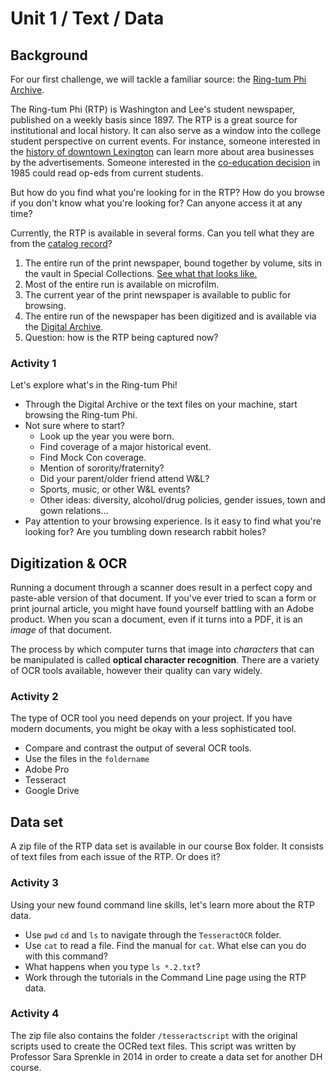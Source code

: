 # Unit 1 / Text / Data 

## Background
For our first challenge, we will tackle a familiar source: the [Ring-tum Phi Archive](https://repository.wlu.edu/handle/11021/26338). 

The Ring-tum Phi (RTP) is Washington and Lee's student newspaper, published on a weekly basis since 1897. The RTP is a great source for institutional and local history. It can also serve as a window into the college student perspective on current events. For instance, someone interested in the [history of downtown Lexington](http://historiclexington.omeka.wlu.edu/) can learn more about area businesses by the advertisements. Someone interested in the [co-education decision](http://beyondbowties.academic.wlu.edu/) in 1985 could read op-eds from current students. 

But how do you find what you're looking for in the RTP? How do you browse if you don't know what you're looking for? Can anyone access it at any time?

Currently, the RTP is available in several forms. Can you tell what they are from the [catalog record](http://annie.wlu.edu:80/record=b1345778~S0)? 

1. The entire run of the print newspaper, bound together by volume, sits in the vault in Special Collections. [See what that looks like.](https://i.makeagif.com/media/8-11-2016/aNVqo7.gif)
2. Most of the entire run is available on microfilm. 
3. The current year of the print newspaper is available to public for browsing. 
4. The entire run of the newspaper has been digitized and is available via the [Digital Archive](https://repository.wlu.edu/handle/11021/26338).
5. Question: how is the RTP being captured now?

### Activity 1
Let's explore what's in the Ring-tum Phi! 
* Through the Digital Archive or the text files on your machine, start browsing the Ring-tum Phi.
* Not sure where to start? 
  * Look up the year you were born.
  * Find coverage of a major historical event.
  * Find Mock Con coverage. 
  * Mention of sorority/fraternity? 
  * Did your parent/older friend attend W&L?
  * Sports, music, or other W&L events?
  * Other ideas: diversity, alcohol/drug policies, gender issues, town and gown relations...
* Pay attention to your browsing experience. Is it easy to find what you're looking for? Are you tumbling down research rabbit holes? 

## Digitization & OCR
Running a document through a scanner does result in a perfect copy and paste-able version of that document. If you've ever tried to scan a form or print journal article, you might have found yourself battling with an Adobe product. When you scan a document, even if it turns into a PDF, it is an *image* of that document. 

The process by which computer turns that image into *characters* that can be manipulated is called **optical character recognition**. There are a variety of OCR tools available, however their quality can vary widely. 

### Activity 2
The type of OCR tool you need depends on your project. If you have modern documents, you might be okay with a less sophisticated tool. 
* Compare and contrast the output of several OCR tools. 
* Use the files in the ```foldername```
* Adobe Pro
* Tesseract
* Google Drive 

## Data set 
A zip file of the RTP data set is available in our course Box folder. It consists of text files from each issue of the RTP. Or does it?

### Activity 3
Using your new found command line skills, let's learn more about the RTP data. 
* Use ```pwd``` ```cd``` and ```ls``` to navigate through the ```TesseractOCR``` folder. 
* Use ```cat``` to read a file. Find the manual for ```cat```. What else can you do with this command? 
* What happens when you type ```ls *.2.txt```?
* Work through the tutorials in the Command Line page using the RTP data. 


### Activity 4
The zip file also contains the folder ```/tesseractscript``` with the original scripts used to create the OCRed text files. This script was written by Professor Sara Sprenkle in 2014 in order to create a data set for another DH course. 
